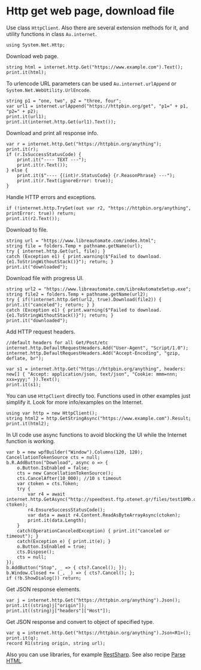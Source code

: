 # Http get web page, download file

Use class `HttpClient`. Also there are several extension methods for it, and utility functions in class `Au.internet`.

```
using System.Net.Http;
```

Download web page.

```
string html = internet.http.Get("https://www.example.com").Text();
print.it(html);
```

To urlencode URL parameters can be used `Au.internet.urlAppend` or `System.Net.WebUtility.UrlEncode`.

```
string p1 = "one, two", p2 = "three, four";
var url1 = internet.urlAppend("https://httpbin.org/get", "p1=" + p1, "p2=" + p2);
print.it(url1);
print.it(internet.http.Get(url1).Text());
```

Download and print all response info.

```
var r = internet.http.Get("https://httpbin.org/anything");
print.it(r);
if (r.IsSuccessStatusCode) {
	print.it("---- TEXT ---");
	print.it(r.Text());
} else {
	print.it($"---- {(int)r.StatusCode} {r.ReasonPhrase} ---");
	print.it(r.Text(ignoreError: true));
}
```

Handle HTTP errors and exceptions.

```
if (!internet.http.TryGet(out var r2, "https://httpbin.org/anything", printError: true)) return;
print.it(r2.Text());
```

Download to file.

```
string url = "https://www.libreautomate.com/index.html";
string file = folders.Temp + pathname.getName(url);
try { internet.http.Get(url, file); }
catch (Exception e1) { print.warning($"Failed to download. {e1.ToStringWithoutStack()}"); return; }
print.it("downloaded");
```

Download file with progress UI.

```
string url2 = "https://www.libreautomate.com/LibreAutomateSetup.exe";
string file2 = folders.Temp + pathname.getName(url2);
try { if(!internet.http.Get(url2, true).Download(file2)) { print.it("canceled"); return; } }
catch (Exception e1) { print.warning($"Failed to download. {e1.ToStringWithoutStack()}"); return; }
print.it("downloaded");
```

Add HTTP request headers.

```
//default headers for all Get/Post/etc
internet.http.DefaultRequestHeaders.Add("User-Agent", "Script/1.0");
internet.http.DefaultRequestHeaders.Add("Accept-Encoding", "gzip, deflate, br");

var s1 = internet.http.Get("https://httpbin.org/anything", headers: new[] { "Accept: application/json, text/json", "Cookie: mmm=nnn; xxx=yyy;" }).Text();
print.it(s1);
```

You can use `HttpClient` directly too. Functions used in other examples just simplify it. Look for more info/examples on the Internet.

```
using var http = new HttpClient();
string html2 = http.GetStringAsync("https://www.example.com").Result;
print.it(html2);
```

In UI code use async functions to avoid blocking the UI while the Internet function is working.

```
var b = new wpfBuilder("Window").Columns(120, 120);
CancellationTokenSource cts = null;
b.R.AddButton("Download", async o => {
	o.Button.IsEnabled = false;
	cts = new CancellationTokenSource();
	cts.CancelAfter(10_000); //10 s timeout
	var ctoken = cts.Token;
	try {
		var r4 = await internet.http.GetAsync("http://speedtest.ftp.otenet.gr/files/test10Mb.db", ctoken);
		r4.EnsureSuccessStatusCode();
		var data = await r4.Content.ReadAsByteArrayAsync(ctoken);
		print.it(data.Length);
	}
	catch(OperationCanceledException) { print.it("canceled or timeout"); }
	catch(Exception e) { print.it(e); }
	o.Button.IsEnabled = true;
	cts.Dispose();
	cts = null;
});
b.AddButton("Stop", _ => { cts?.Cancel(); });
b.Window.Closed += (_, _) => { cts?.Cancel(); };
if (!b.ShowDialog()) return;
```

Get JSON response elements.

```
var j = internet.http.Get("https://httpbin.org/anything").Json();
print.it((string)j["origin"]);
print.it((string)j["headers"]["Host"]);
```

Get JSON response and convert to object of specified type.

```
var q = internet.http.Get("https://httpbin.org/anything").Json<R1>();
print.it(q);
record R1(string origin, string url);
```

Also you can use libraries, for example [RestSharp](https://www.google.com/search?q=RestSharp). See also recipe [Parse HTML](Parse%20HTML.html).